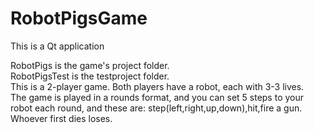 # RobotPigsGame
This is a Qt application

RobotPigs is the game's project folder.<br>
RobotPigsTest is the testproject folder.<br>
This is a 2-player game. Both players have a robot, each with 3-3 lives.<br>
The game is played in a rounds format, and you can set 5 steps to your robot each round, and these are: step(left,right,up,down),hit,fire a gun. <br>
Whoever first dies loses.
